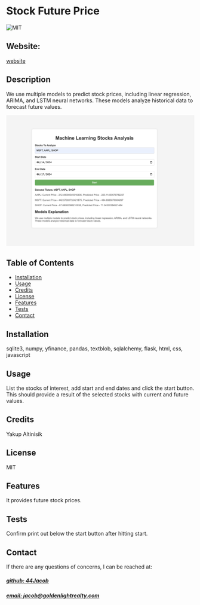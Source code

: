 # Stock Future Price
![MIT](https://img.shields.io/badge/License-MIT-blue)

## Website: 
[website](https://github.com/44Jacob/Stock-Future-Price)

## Description
We use multiple models to predict stock prices, including linear regression, ARIMA, and LSTM neural networks. These models analyze historical data to forecast future values.

![app_image](mockup.png)

## Table of Contents
- [Installation](#installation)
- [Usage](#usage)
- [Credits](#credits)
- [License](#license)
- [Features](#features)
- [Tests](#tests)
- [Contact](#contact)

## Installation
sqlite3, numpy, yfinance, pandas, textblob, sqlalchemy, flask, html, css, javascript

## Usage
List the stocks of interest, add start and end dates and click the start button.  This should provide a result of the selected stocks with current and future values.

## Credits
Yakup Altinisik

## License
MIT

## Features
It provides future stock prices.

## Tests
Confirm print out below the start button after hitting start.

## Contact
If there are any questions of concerns, I can be reached at:
##### [github: 44Jacob](https://github.com/44Jacob)
##### [email: jacob@goldenlightrealty.com](mailto:jacob@goldenlightrealty.com)
